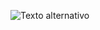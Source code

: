![Texto alternativo](https://github.com/WindyD2021/ejercitacion2/blob/main/Screenshot%202024-10-14%20at%2010-14-06%20Tienda%20Panini%20Argentina.png)
